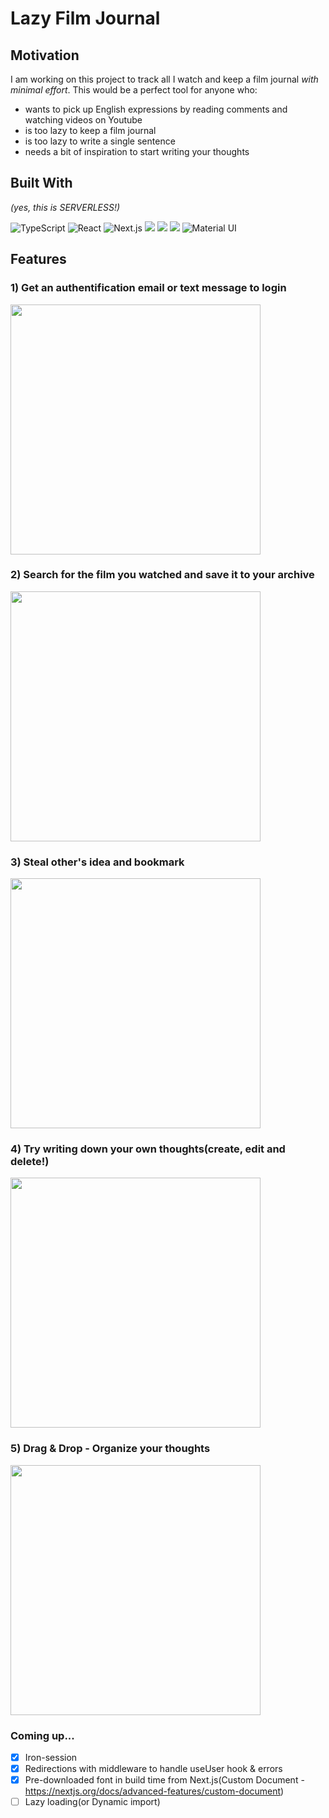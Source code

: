 # Lazy Film Journal

## Motivation

I am working on this project to track all I watch and keep a film journal _with minimal effort_.
This would be a perfect tool for anyone who:

- wants to pick up English expressions by reading comments and watching videos on Youtube
- is too lazy to keep a film journal
- is too lazy to write a single sentence
- needs a bit of inspiration to start writing your thoughts

## Built With

_(yes, this is SERVERLESS!)_

![TypeScript](https://img.shields.io/badge/typescript-%23007ACC.svg?style=for-the-badge&logo=typescript&logoColor=white)
![React](https://img.shields.io/badge/react-%2320232a.svg?style=for-the-badge&logo=react&logoColor=%2361DAFB)
![Next.js](https://img.shields.io/badge/NEXT-000000?style=for-the-badge&logo=Next.js&logoColor=white)
<img src="https://img.shields.io/badge/Prisma-2D3748?style=for-the-badge&logo=Prisma&logoColor=white"/>
<img src="https://img.shields.io/badge/PlanetScale-000000?style=for-the-badge&logo=PlanetScale&logoColor=white"/>
<img src="https://img.shields.io/badge/TAILWINDCSS-06B6D4?style=for-the-badge&logo=Tailwind CSS&logoColor=white"/>
![Material UI](https://img.shields.io/badge/-MUI-007FFF?style=for-the-badge&logo=MUI&logoColor=white)

## Features

### 1) Get an authentification email or text message to login

<img width="400" src="https://user-images.githubusercontent.com/61957322/198024069-754f79de-45b2-455c-a647-2f8fc59e1763.gif"/>

### 2) Search for the film you watched and save it to your archive

<img width="400" src="https://user-images.githubusercontent.com/61957322/197964908-744d51a5-e5e6-4b22-839b-99514443fff0.gif"/>

### 3) Steal other's idea and bookmark

<img width="400" src="https://user-images.githubusercontent.com/61957322/197965298-c214d846-2648-46d3-a54d-08b614b4eb94.gif"/>

### 4) Try writing down your own thoughts(create, edit and delete!)

<img width="400" src="https://user-images.githubusercontent.com/61957322/198030394-424432f3-7eda-4651-8a61-855305f16e62.gif"/>

### 5) Drag & Drop - Organize your thoughts

<img width="400" src="https://user-images.githubusercontent.com/61957322/198070172-a0113c9a-a913-46d1-8124-0098697436fc.gif"/>

### Coming up...

- [x] Iron-session
- [x] Redirections with middleware to handle useUser hook & errors
- [x] Pre-downloaded font in build time from Next.js(Custom Document - https://nextjs.org/docs/advanced-features/custom-document)
- [ ] Lazy loading(or Dynamic import)
